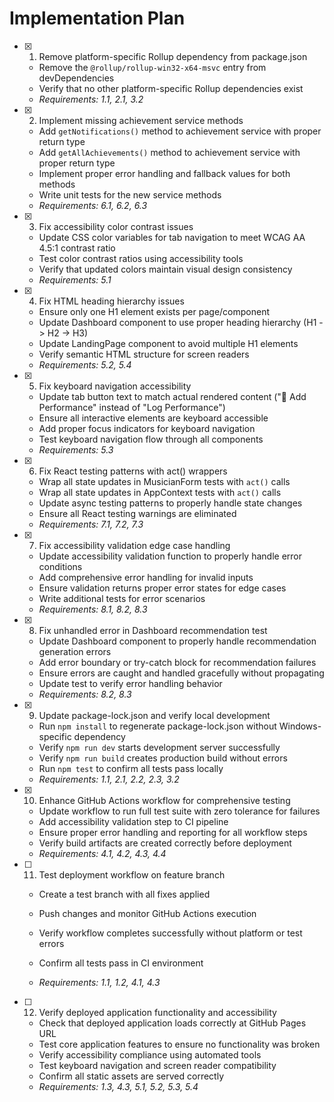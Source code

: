 # Implementation Plan

- [x] 1. Remove platform-specific Rollup dependency from package.json
  - Remove the `@rollup/rollup-win32-x64-msvc` entry from devDependencies
  - Verify that no other platform-specific Rollup dependencies exist
  - _Requirements: 1.1, 2.1, 3.2_

- [x] 2. Implement missing achievement service methods


  - Add `getNotifications()` method to achievement service with proper return type
  - Add `getAllAchievements()` method to achievement service with proper return type
  - Implement proper error handling and fallback values for both methods
  - Write unit tests for the new service methods
  - _Requirements: 6.1, 6.2, 6.3_

- [x] 3. Fix accessibility color contrast issues


  - Update CSS color variables for tab navigation to meet WCAG AA 4.5:1 contrast ratio
  - Test color contrast ratios using accessibility tools
  - Verify that updated colors maintain visual design consistency
  - _Requirements: 5.1_

- [x] 4. Fix HTML heading hierarchy issues


  - Ensure only one H1 element exists per page/component
  - Update Dashboard component to use proper heading hierarchy (H1 -> H2 -> H3)
  - Update LandingPage component to avoid multiple H1 elements
  - Verify semantic HTML structure for screen readers
  - _Requirements: 5.2, 5.4_

- [x] 5. Fix keyboard navigation accessibility


  - Update tab button text to match actual rendered content ("🎤 Add Performance" instead of "Log Performance")
  - Ensure all interactive elements are keyboard accessible
  - Add proper focus indicators for keyboard navigation
  - Test keyboard navigation flow through all components
  - _Requirements: 5.3_

- [x] 6. Fix React testing patterns with act() wrappers


  - Wrap all state updates in MusicianForm tests with `act()` calls
  - Wrap all state updates in AppContext tests with `act()` calls
  - Update async testing patterns to properly handle state changes
  - Ensure all React testing warnings are eliminated
  - _Requirements: 7.1, 7.2, 7.3_

- [x] 7. Fix accessibility validation edge case handling


  - Update accessibility validation function to properly handle error conditions
  - Add comprehensive error handling for invalid inputs
  - Ensure validation returns proper error states for edge cases
  - Write additional tests for error scenarios
  - _Requirements: 8.1, 8.2, 8.3_

- [x] 8. Fix unhandled error in Dashboard recommendation test


  - Update Dashboard component to properly handle recommendation generation errors
  - Add error boundary or try-catch block for recommendation failures
  - Ensure errors are caught and handled gracefully without propagating
  - Update test to verify error handling behavior
  - _Requirements: 8.2, 8.3_

- [x] 9. Update package-lock.json and verify local development


  - Run `npm install` to regenerate package-lock.json without Windows-specific dependency
  - Verify `npm run dev` starts development server successfully
  - Verify `npm run build` creates production build without errors
  - Run `npm test` to confirm all tests pass locally
  - _Requirements: 1.1, 2.1, 2.2, 2.3, 3.2_

- [x] 10. Enhance GitHub Actions workflow for comprehensive testing


  - Update workflow to run full test suite with zero tolerance for failures
  - Add accessibility validation step to CI pipeline
  - Ensure proper error handling and reporting for all workflow steps
  - Verify build artifacts are created correctly before deployment
  - _Requirements: 4.1, 4.2, 4.3, 4.4_






- [ ] 11. Test deployment workflow on feature branch
  - Create a test branch with all fixes applied
  - Push changes and monitor GitHub Actions execution
  - Verify workflow completes successfully without platform or test errors


  - Confirm all tests pass in CI environment
  - _Requirements: 1.1, 1.2, 4.1, 4.3_

- [ ] 12. Verify deployed application functionality and accessibility
  - Check that deployed application loads correctly at GitHub Pages URL
  - Test core application features to ensure no functionality was broken
  - Verify accessibility compliance using automated tools
  - Test keyboard navigation and screen reader compatibility
  - Confirm all static assets are served correctly
  - _Requirements: 1.3, 4.3, 5.1, 5.2, 5.3, 5.4_